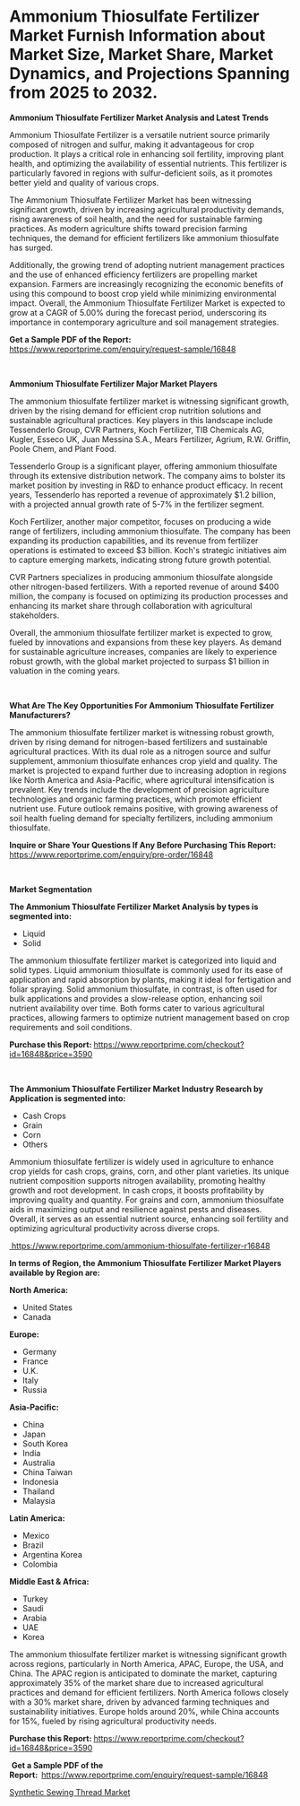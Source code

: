 <p><h1>Ammonium Thiosulfate Fertilizer Market Furnish Information about Market Size, Market Share, Market Dynamics, and Projections Spanning from 2025 to 2032.</h1></p><p><strong>Ammonium Thiosulfate Fertilizer Market Analysis and Latest Trends</strong></p>
<p><p>Ammonium Thiosulfate Fertilizer is a versatile nutrient source primarily composed of nitrogen and sulfur, making it advantageous for crop production. It plays a critical role in enhancing soil fertility, improving plant health, and optimizing the availability of essential nutrients. This fertilizer is particularly favored in regions with sulfur-deficient soils, as it promotes better yield and quality of various crops.</p><p>The Ammonium Thiosulfate Fertilizer Market has been witnessing significant growth, driven by increasing agricultural productivity demands, rising awareness of soil health, and the need for sustainable farming practices. As modern agriculture shifts toward precision farming techniques, the demand for efficient fertilizers like ammonium thiosulfate has surged. </p><p>Additionally, the growing trend of adopting nutrient management practices and the use of enhanced efficiency fertilizers are propelling market expansion. Farmers are increasingly recognizing the economic benefits of using this compound to boost crop yield while minimizing environmental impact. Overall, the Ammonium Thiosulfate Fertilizer Market is expected to grow at a CAGR of 5.00% during the forecast period, underscoring its importance in contemporary agriculture and soil management strategies.</p></p>
<p><strong>Get a Sample PDF of the Report:&nbsp;</strong> <a href="https://www.reportprime.com/enquiry/request-sample/16848?utm_campaign=2277&utm_medium=2&utm_source=Github&utm_content=ia&utm_term=18032025&utm_id=ammonium-thiosulfate-fertilizer">https://www.reportprime.com/enquiry/request-sample/16848</a></p>
<p>&nbsp;</p>
<p><strong>Ammonium Thiosulfate Fertilizer Major Market Players</strong></p>
<p><p>The ammonium thiosulfate fertilizer market is witnessing significant growth, driven by the rising demand for efficient crop nutrition solutions and sustainable agricultural practices. Key players in this landscape include Tessenderlo Group, CVR Partners, Koch Fertilizer, TIB Chemicals AG, Kugler, Esseco UK, Juan Messina S.A., Mears Fertilizer, Agrium, R.W. Griffin, Poole Chem, and Plant Food.</p><p>Tessenderlo Group is a significant player, offering ammonium thiosulfate through its extensive distribution network. The company aims to bolster its market position by investing in R&D to enhance product efficacy. In recent years, Tessenderlo has reported a revenue of approximately $1.2 billion, with a projected annual growth rate of 5-7% in the fertilizer segment.</p><p>Koch Fertilizer, another major competitor, focuses on producing a wide range of fertilizers, including ammonium thiosulfate. The company has been expanding its production capabilities, and its revenue from fertilizer operations is estimated to exceed $3 billion. Koch's strategic initiatives aim to capture emerging markets, indicating strong future growth potential.</p><p>CVR Partners specializes in producing ammonium thiosulfate alongside other nitrogen-based fertilizers. With a reported revenue of around $400 million, the company is focused on optimizing its production processes and enhancing its market share through collaboration with agricultural stakeholders.</p><p>Overall, the ammonium thiosulfate fertilizer market is expected to grow, fueled by innovations and expansions from these key players. As demand for sustainable agriculture increases, companies are likely to experience robust growth, with the global market projected to surpass $1 billion in valuation in the coming years.</p></p>
<p>&nbsp;</p>
<p><strong>What Are The Key Opportunities For Ammonium Thiosulfate Fertilizer Manufacturers?</strong></p>
<p><p>The ammonium thiosulfate fertilizer market is witnessing robust growth, driven by rising demand for nitrogen-based fertilizers and sustainable agricultural practices. With its dual role as a nitrogen source and sulfur supplement, ammonium thiosulfate enhances crop yield and quality. The market is projected to expand further due to increasing adoption in regions like North America and Asia-Pacific, where agricultural intensification is prevalent. Key trends include the development of precision agriculture technologies and organic farming practices, which promote efficient nutrient use. Future outlook remains positive, with growing awareness of soil health fueling demand for specialty fertilizers, including ammonium thiosulfate.</p></p>
<p><strong>Inquire or Share Your Questions If Any Before Purchasing This Report:</strong> <a href="https://www.reportprime.com/enquiry/pre-order/16848?utm_campaign=2277&utm_medium=2&utm_source=Github&utm_content=ia&utm_term=18032025&utm_id=ammonium-thiosulfate-fertilizer">https://www.reportprime.com/enquiry/pre-order/16848</a></p>
<p>&nbsp;</p>
<p><strong>Market Segmentation</strong></p>
<p><strong>The Ammonium Thiosulfate Fertilizer Market Analysis by types is segmented into:</strong></p>
<p><ul><li>Liquid</li><li>Solid</li></ul></p>
<p><p>The ammonium thiosulfate fertilizer market is categorized into liquid and solid types. Liquid ammonium thiosulfate is commonly used for its ease of application and rapid absorption by plants, making it ideal for fertigation and foliar spraying. Solid ammonium thiosulfate, in contrast, is often used for bulk applications and provides a slow-release option, enhancing soil nutrient availability over time. Both forms cater to various agricultural practices, allowing farmers to optimize nutrient management based on crop requirements and soil conditions.</p></p>
<p><strong>Purchase this Report:&nbsp;</strong><a href="https://www.reportprime.com/checkout?id=16848&price=3590&utm_campaign=2277&utm_medium=2&utm_source=Github&utm_content=ia&utm_term=18032025&utm_id=ammonium-thiosulfate-fertilizer">https://www.reportprime.com/checkout?id=16848&price=3590</a></p>
<p>&nbsp;</p>
<p><strong>The Ammonium Thiosulfate Fertilizer Market Industry Research by Application is segmented into:</strong></p>
<p><ul><li>Cash Crops</li><li>Grain</li><li>Corn</li><li>Others</li></ul></p>
<p><p>Ammonium thiosulfate fertilizer is widely used in agriculture to enhance crop yields for cash crops, grains, corn, and other plant varieties. Its unique nutrient composition supports nitrogen availability, promoting healthy growth and root development. In cash crops, it boosts profitability by improving quality and quantity. For grains and corn, ammonium thiosulfate aids in maximizing output and resilience against pests and diseases. Overall, it serves as an essential nutrient source, enhancing soil fertility and optimizing agricultural productivity across diverse crops.</p></p>
<p><a href="https://www.reportprime.com/ammonium-thiosulfate-fertilizer-r16848?utm_campaign=2277&utm_medium=2&utm_source=Github&utm_content=ia&utm_term=18032025&utm_id=ammonium-thiosulfate-fertilizer">&nbsp;https://www.reportprime.com/ammonium-thiosulfate-fertilizer-r16848</a></p>
<p><strong>In terms of Region, the Ammonium Thiosulfate Fertilizer Market Players available by Region are:</strong></p>
<p>
    <p> <strong> North America: </strong>
        <ul>
            <li>United States</li>
            <li>Canada</li>
        </ul>
        </p> 
    <p> <strong> Europe: </strong>
        <ul>
            <li>Germany</li>
            <li>France</li>
            <li>U.K.</li>
            <li>Italy</li>
            <li>Russia</li>
        </ul>
        </p> 
    <p> <strong> Asia-Pacific: </strong>
        <ul>
            <li>China</li>
            <li>Japan</li>
            <li>South Korea</li>
            <li>India</li>
            <li>Australia</li>
            <li>China Taiwan</li>
            <li>Indonesia</li>
            <li>Thailand</li>
            <li>Malaysia</li>
        </ul>
        </p> 
    <p> <strong> Latin America: </strong>
        <ul>
            <li>Mexico</li>
            <li>Brazil</li>
            <li>Argentina Korea</li>
            <li>Colombia</li>
        </ul>
        </p> 
    <p> <strong> Middle East & Africa: </strong>
        <ul>
            <li>Turkey</li>
            <li>Saudi</li>
            <li>Arabia</li>
            <li>UAE</li>
            <li>Korea</li>
        </ul>
    </p>
    </p>
<p><p>The ammonium thiosulfate fertilizer market is witnessing significant growth across regions, particularly in North America, APAC, Europe, the USA, and China. The APAC region is anticipated to dominate the market, capturing approximately 35% of the market share due to increased agricultural practices and demand for efficient fertilizers. North America follows closely with a 30% market share, driven by advanced farming techniques and sustainability initiatives. Europe holds around 20%, while China accounts for 15%, fueled by rising agricultural productivity needs.</p></p>
<p><strong>Purchase this Report: </strong><a href="https://www.reportprime.com/checkout?id=16848&price=3590&utm_campaign=2277&utm_medium=2&utm_source=Github&utm_content=ia&utm_term=18032025&utm_id=ammonium-thiosulfate-fertilizer">https://www.reportprime.com/checkout?id=16848&price=3590</a></p>
<p>&nbsp;<strong>Get a Sample PDF of the Report:&nbsp;&nbsp;</strong><a href="https://www.reportprime.com/enquiry/request-sample/16848?utm_campaign=2277&utm_medium=2&utm_source=Github&utm_content=ia&utm_term=18032025&utm_id=ammonium-thiosulfate-fertilizer">https://www.reportprime.com/enquiry/request-sample/16848</a></p>
<p><strong></strong></p>
<p><p><a href="https://github.com/DixieGrimes/Market-Research-Report-List-1/blob/main/synthetic-sewing-thread-market.md?utm_campaign=2277&utm_medium=2&utm_source=Github&utm_content=ia&utm_term=18032025&utm_id=ammonium-thiosulfate-fertilizer">Synthetic Sewing Thread Market</a></p></p>